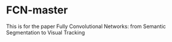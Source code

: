 # FCN-master
This is for the paper Fully Convolutional Networks: from Semantic Segmentation to Visual Tracking
